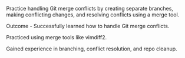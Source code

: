 Practice handling Git merge conflicts by creating separate branches, making conflicting changes, and resolving conflicts using a merge tool.


Outcome - 
Successfully learned how to handle Git merge conflicts.

Practiced using merge tools like vimdiff2.

Gained experience in branching, conflict resolution, and repo cleanup.
